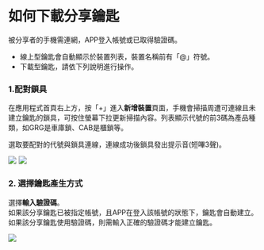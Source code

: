 # 如何下載分享鑰匙

被分享者的手機需連網，APP登入帳號或已取得驗證碼。

* 線上型鑰匙會自動顯示於裝置列表，裝置名稱前有「@」符號。
* 下載型鑰匙，請依下列說明進行操作。

### 1.配對鎖具

在應用程式首頁右上方，按「+」進入**新增裝置**頁面，手機會掃描周遭可連線且未建立鑰匙的鎖具，可按住螢幕下拉更新掃描內容。列表顯示代號的前3碼為產品種類，如GRG是車庫鎖、CAB是櫃鎖等。

選取要配對的代號與鎖具連線，連線成功後鎖具發出提示音\(短嗶3聲\)。

![](https://userstartw.files.wordpress.com/2018/12/Screenshot_2018-12-20-14-44-52-375_com.userstar.phonekey.png)  ![](https://userstartw.files.wordpress.com/2018/12/Screenshot_2018-12-21-10-37-31-514_com.userstar.phonekey.png)

### 2. 選擇鑰匙產生方式

選擇**輸入驗證碼**。  
如果該分享鑰匙已被指定帳號，且APP在登入該帳號的狀態下，鑰匙會自動建立。  
如果該分享鑰匙使用驗證碼，則需輸入正確的驗證碼才能建立鑰匙。

![](https://userstartw.files.wordpress.com/2018/12/Screenshot_2018-12-20-17-23-24-129_com.userstar.phonekey.png)

